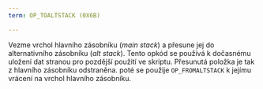 ```yaml
---
term: OP_TOALTSTACK (0X6B)

---
```

Vezme vrchol hlavního zásobníku (*main stack*) a přesune jej do alternativního zásobníku (*alt stack*). Tento opkód se používá k dočasnému uložení dat stranou pro pozdější použití ve skriptu. Přesunutá položka je tak z hlavního zásobníku odstraněna. poté se použije `OP_FROMALTSTACK` k jejímu vrácení na vrchol hlavního zásobníku.